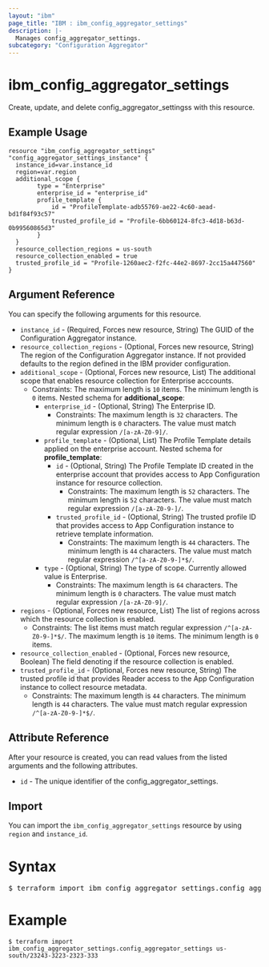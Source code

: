 ```yaml
---
layout: "ibm"
page_title: "IBM : ibm_config_aggregator_settings"
description: |-
  Manages config_aggregator_settings.
subcategory: "Configuration Aggregator"
---
```


# ibm_config_aggregator_settings

Create, update, and delete config_aggregator_settingss with this resource.

## Example Usage

```hcl
resource "ibm_config_aggregator_settings" "config_aggregator_settings_instance" {
  instance_id=var.instance_id
  region=var.region
  additional_scope {
		type = "Enterprise"
		enterprise_id = "enterprise_id"
		profile_template {
			id = "ProfileTemplate-adb55769-ae22-4c60-aead-bd1f84f93c57"
			trusted_profile_id = "Profile-6bb60124-8fc3-4d18-b63d-0b99560865d3"
		}
  }
  resource_collection_regions = us-south
  resource_collection_enabled = true
  trusted_profile_id = "Profile-1260aec2-f2fc-44e2-8697-2cc15a447560"
}
```

## Argument Reference

You can specify the following arguments for this resource.
* `instance_id` - (Required, Forces new resource, String) The GUID of the Configuration Aggregator instance.
* `resource_collection_regions` - (Optional, Forces new resource, String) The region of the Configuration Aggregator instance. If not provided defaults to the region defined in the IBM provider configuration.
* `additional_scope` - (Optional, Forces new resource, List) The additional scope that enables resource collection for Enterprise acccounts.
  * Constraints: The maximum length is `10` items. The minimum length is `0` items.
Nested schema for **additional_scope**:
	* `enterprise_id` - (Optional, String) The Enterprise ID.
	  * Constraints: The maximum length is `32` characters. The minimum length is `0` characters. The value must match regular expression `/[a-zA-Z0-9]/`.
	* `profile_template` - (Optional, List) The Profile Template details applied on the enterprise account.
	Nested schema for **profile_template**:
		* `id` - (Optional, String) The Profile Template ID created in the enterprise account that provides access to App Configuration instance for resource collection.
		  * Constraints: The maximum length is `52` characters. The minimum length is `52` characters. The value must match regular expression `/[a-zA-Z0-9-]/`.
		* `trusted_profile_id` - (Optional, String) The trusted profile ID that provides access to App Configuration instance to retrieve template information.
		  * Constraints: The maximum length is `44` characters. The minimum length is `44` characters. The value must match regular expression `/^[a-zA-Z0-9-]*$/`.
	* `type` - (Optional, String) The type of scope. Currently allowed value is Enterprise.
	  * Constraints: The maximum length is `64` characters. The minimum length is `0` characters. The value must match regular expression `/[a-zA-Z0-9]/`.
* `regions` - (Optional, Forces new resource, List) The list of regions across which the resource collection is enabled.
  * Constraints: The list items must match regular expression `/^[a-zA-Z0-9-]*$/`. The maximum length is `10` items. The minimum length is `0` items.
* `resource_collection_enabled` - (Optional, Forces new resource, Boolean) The field denoting if the resource collection is enabled.
* `trusted_profile_id` - (Optional, Forces new resource, String) The trusted profile id that provides Reader access to the App Configuration instance to collect resource metadata.
  * Constraints: The maximum length is `44` characters. The minimum length is `44` characters. The value must match regular expression `/^[a-zA-Z0-9-]*$/`.

## Attribute Reference

After your resource is created, you can read values from the listed arguments and the following attributes.

* `id` - The unique identifier of the config_aggregator_settings.


## Import

You can import the `ibm_config_aggregator_settings` resource by using `region` and `instance_id`. 
# Syntax
<pre>
$ terraform import ibm_config_aggregator_settings.config_aggregator_settings <region>/<instance_id>
</pre>

# Example
```
$ terraform import ibm_config_aggregator_settings.config_aggregator_settings us-south/23243-3223-2323-333
```
